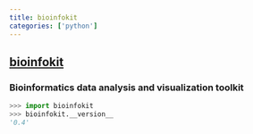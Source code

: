```yaml
---
title: bioinfokit
categories: ['python']
---
```

## [bioinfokit](https://github.com/reneshbedre/bioinfokit)

### Bioinformatics data analysis and visualization toolkit

```python
>>> import bioinfokit
>>> bioinfokit.__version__
'0.4'
```
